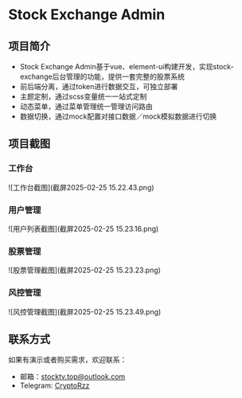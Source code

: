 # Stock Exchange Admin

## 项目简介

- Stock Exchange Admin基于vue、element-ui构建开发，实现stock-exchange后台管理的功能，提供一套完整的股票系统
- 前后端分离，通过token进行数据交互，可独立部署
- 主题定制，通过scss变量统一一站式定制
- 动态菜单，通过菜单管理统一管理访问路由
- 数据切换，通过mock配置对接口数据／mock模拟数据进行切换


## 项目截图

### 工作台
![工作台截图](截屏2025-02-25 15.22.43.png)

### 用户管理
![用户列表截图](截屏2025-02-25 15.23.16.png)

### 股票管理
![股票管理截图](截屏2025-02-25 15.23.23.png)

### 风控管理
![风控管理截图](截屏2025-02-25 15.23.49.png)


## 联系方式

如果有演示或者购买需求，欢迎联系：

- 邮箱：stocktv.top@outlook.com
- Telegram: [CryptoRzz](https://t.me/CryptoRzz)
